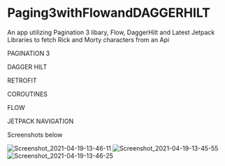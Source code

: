 # Paging3withFlowandDAGGERHILT
An app utilizing Pagination 3 libary, Flow, DaggerHilt and Latest Jetpack Libraries to fetch Rick and Morty characters from an Api

PAGINATION 3 

DAGGER HILT

RETROFIT

COROUTINES

FLOW

JETPACK NAVIGATION

Screenshots below


![Screenshot_2021-04-19-13-46-11](https://user-images.githubusercontent.com/44091450/115241617-e4152000-a0d5-11eb-9c74-20f49a7fc559.png)
![Screenshot_2021-04-19-13-45-55](https://user-images.githubusercontent.com/44091450/115241644-eb3c2e00-a0d5-11eb-9617-2dc0acfc14db.png)
![Screenshot_2021-04-19-13-46-25](https://user-images.githubusercontent.com/44091450/115241645-eb3c2e00-a0d5-11eb-9c92-d95a83785332.png)
